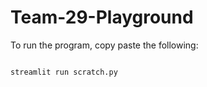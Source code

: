 # Team-29-Playground

To run the program, copy paste the following:

```

streamlit run scratch.py

```